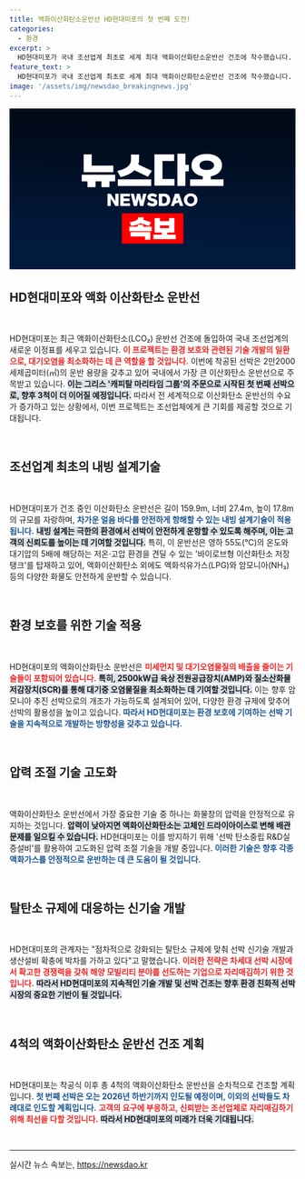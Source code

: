 ```yaml
---
title: 액화이산화탄소운반선 HD현대미포의 첫 번째 도전!
categories:
  - 환경
excerpt: >
  HD현대미포가 국내 조선업계 최초로 세계 최대 액화이산화탄소운반선 건조에 착수했습니다. 혁신적 기술로 대기오염을 최소화하며, 차세대 선박 시장을 선도할 계획입니다.
feature_text: >
  HD현대미포가 국내 조선업계 최초로 세계 최대 액화이산화탄소운반선 건조에 착수했습니다. 혁신적 기술로 대기오염을 최소화하며, 차세대 선박 시장을 선도할 계획입니다.
image: '/assets/img/newsdao_breakingnews.jpg'
---
```


<p><img src="/assets/img/newsdao_breakingnews.jpg" alt="ranknews 속보" /></p>

<h2 data-ke-size="size26">HD현대미포와 액화 이산화탄소 운반선</h2>

<p data-ke-size="size16">&nbsp;</p>

<p>HD현대미포는 최근 액화이산화탄소(LCO₂) 운반선 건조에 돌입하여 국내 조선업계의 새로운 이정표를 세우고 있습니다. <b><span style="color: #ee2323;">이 프로젝트는 환경 보호와 관련된 기술 개발의 일환으로, 대기오염을 최소화하는 데 큰 역할을 할 것입니다.</span></b> 이번에 착공된 선박은 2만2000세제곱미터(㎥)의 운반 용량을 갖추고 있어 국내에서 가장 큰 이산화탄소 운반선으로 주목받고 있습니다. <b><span style="background-color: #21538527;">이는 그리스 '캐피탈 마리타임 그룹'의 주문으로 시작된 첫 번째 선박으로, 향후 3척이 더 이어질 예정입니다.</span></b> 따라서 전 세계적으로 이산화탄소 운반선의 수요가 증가하고 있는 상황에서, 이번 프로젝트는 조선업체에게 큰 기회를 제공할 것으로 기대됩니다.</p>

<p data-ke-size="size16">&nbsp;</p>

<h2 data-ke-size="size26">조선업계 최초의 내빙 설계기술</h2>

<p data-ke-size="size16">&nbsp;</p>

<p>HD현대미포가 건조 중인 이산화탄소 운반선은 길이 159.9m, 너비 27.4m, 높이 17.8m의 규모를 자랑하며, <b><span style="color: #1a5490;">차가운 얼음 바다를 안전하게 항해할 수 있는 내빙 설계기술이 적용됩니다.</span></b> <b><span style="background-color: #21538527;">내빙 설계는 극한의 환경에서 선박이 안전하게 운항할 수 있도록 해주며, 이는 고객의 신뢰도를 높이는 데 기여할 것입니다.</span></b> 특히, 이 운반선은 영하 55도(℃)의 온도와 대기압의 5배에 해당하는 저온·고압 환경을 견딜 수 있는 '바이로브형 이산화탄소 저장탱크'를 탑재하고 있어, 액화이산화탄소 외에도 액화석유가스(LPG)와 암모니아(NH₃) 등의 다양한 화물도 안전하게 운반할 수 있습니다.</p>

<p data-ke-size="size16">&nbsp;</p>

<h2 data-ke-size="size26">환경 보호를 위한 기술 적용</h2>

<p data-ke-size="size16">&nbsp;</p>

<p>HD현대미포의 액화이산화탄소 운반선은 <b><span style="color: #ee2323;">미세먼지 및 대기오염물질의 배출을 줄이는 기술들이 포함되어 있습니다.</span></b> <b><span style="background-color: #21538527;">특히, 2500kW급 육상 전원공급장치(AMP)와 질소산화물 저감장치(SCR)를 통해 대기중 오염물질을 최소화하는 데 기여할 것입니다.</span></b> 이는 향후 암모니아 추진 선박으로의 개조가 가능하도록 설계되어 있어, 다양한 환경 규제에 맞추어 선박의 활용성을 높이고 있습니다. <b><span style="color: #1a5490;">따라서 HD현대미포는 환경 보호에 기여하는 선박 기술을 지속적으로 개발하는 방향성을 갖추고 있습니다.</span></b></p>

<p data-ke-size="size16">&nbsp;</p>

<h2 data-ke-size="size26">압력 조절 기술 고도화</h2>

<p data-ke-size="size16">&nbsp;</p>

<p>액화이산화탄소 운반선에서 가장 중요한 기술 중 하나는 화물창의 압력을 안정적으로 유지하는 것입니다. <b><span style="background-color: #21538527;">압력이 낮아지면 액화이산화탄소는 고체인 드라이아이스로 변해 배관 문제를 일으킬 수 있습니다.</span></b> HD현대미포는 이를 방지하기 위해 '선박 탄소중립 R&amp;D실증설비'를 활용하여 고도화된 압력 조절 기술을 개발 중입니다. <b><span style="color: #1a5490;">이러한 기술은 향후 각종 액화가스를 안정적으로 운반하는 데 큰 도움이 될 것입니다.</span></b></p>

<p data-ke-size="size16">&nbsp;</p>

<h2 data-ke-size="size26">탈탄소 규제에 대응하는 신기술 개발</h2>

<p data-ke-size="size16">&nbsp;</p>

<p>HD현대미포의 관계자는 "점차적으로 강화되는 탈탄소 규제에 맞춰 선박 신기술 개발과 생산설비 확충에 박차를 가하고 있다"고 말했습니다. <b><span style="color: #ee2323;">이러한 전략은 차세대 선박 시장에서 확고한 경쟁력을 갖춰 해양 모빌리티 분야를 선도하는 기업으로 자리매김하기 위한 것입니다.</span></b> <b><span style="background-color: #21538527;">따라서 HD현대미포의 지속적인 기술 개발 및 선박 건조는 향후 환경 친화적 선박 시장의 중요한 기반이 될 것입니다.</span></b> </p>

<p data-ke-size="size16">&nbsp;</p>

<h2 data-ke-size="size26">4척의 액화이산화탄소 운반선 건조 계획</h2>

<p data-ke-size="size16">&nbsp;</p>

<p>HD현대미포는 착공식 이후 총 4척의 액화이산화탄소 운반선을 순차적으로 건조할 계획입니다. <b><span style="color: #1a5490;">첫 번째 선박은 오는 2026년 하반기까지 인도될 예정이며, 이외의 선박들도 차례대로 인도할 계획입니다.</span></b> <b><span style="color: #ee2323;">고객의 요구에 부응하고, 신뢰받는 조선업체로 자리매김하기 위해 최선을 다할 것입니다.</span></b> <b><span style="background-color: #21538527;">따라서 HD현대미포의 미래가 더욱 기대됩니다.</span></b></p>

<p data-ke-size="size16">&nbsp;</p>

<hr style="color: #d1d1d1; height: 1px;" />
실시간 뉴스 속보는, <a href="https://newsdao.kr" rel="dofollow">https://newsdao.kr</a>


